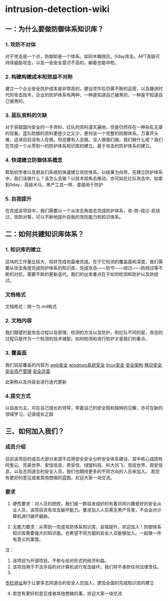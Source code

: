 # intrusion-detection-wiki
## 一：为什么要做防御体系知识库？
### 1. 攻防不对体
   对于攻击是一个点，防御却是一个体系。如同木桶效应，0day攻击。APT高级可持续威胁攻击，以及一些安全意识不高的，躺着也能中枪。
### 2. 构建构建成本和效益不对称
   建立一个企业安全防护成本是非常高的，建设完毕后仍需不断的运营，以及跟进时代的攻击技术，企业的防护体系有两种，一种是知道自己被黑的，一种是不知道自己被黑的。
### 3. 蓝队资料的欠缺
   对于获取国内安全的一手资料，红队的资料漫天遍地，但是仍然存在一种杂乱无章的现象。蓝队防御的资料更是少之又少，更何谈一个完整的防御体系。万事开头难，这块目前没有人在做。但总要有人去做。没人做我们做。我们做什么呢？我们在完成一个从零到一的防护体系知识库的建立，基于攻击的防护体系的建立。
### 4. 快速建立防御体系概念
帮助初学者以及朋友们系统的快速建立攻防体系。以结果为向导，在建立防护体系中，我们该做什么？该怎么去做？以技术视角去推动。亦可如在红队攻击中，如拿到0day，高级木马，黑产工具一样，直接用于防护
### 5. 自我提升
   在完成该项目中，我们需要以一个从攻击角度去完成防护体系，攻-防-绕过-反绕过，攻防对等，可以不断地提升自我的攻防能力和知识体系。
## 二：如何共建知识库体系？
### 1. 知识库的建立
   这块的工作量比较大，较好完成也最难完成。在于它检测的覆盖面和深度。我们需要从攻击角度完成防护体系的知识库，完成攻击——防守——绕过——防绕过等不断的对抗，需要不断的更新迭代。我们的出发重点在于如何检测和防护以及防绕过。
### 文档格式
   文档格式：统一为.md格式
### 2. 文档内容
   我们期望的是攻击过程以及原理，检测的方法以及防护。和红队不同的是，攻击的过程只是作为一个检测的技术铺垫。如何检测和进行防护才是我们的重点。
### 3. 覆盖面
我们目前覆盖的内容为
[web安全](https://github.com/redbullsecteam/intrusion-detection-wiki/tree/master/web-intrusion-detection-wiki)
[windows系统安全](https://github.com/redbullsecteam/intrusion-detection-wiki/tree/master/windows-ntrusion-detection-wiki)
[linux安全](https://github.com/redbullsecteam/intrusion-detection-wiki/tree/master/linux-intrusion-detection-wiki)
[安全架构](https://github.com/redbullsecteam/intrusion-detection-wiki/tree/master/security-Architecture-wiki)
[移动安全](https://github.com/redbullsecteam/intrusion-detection-wiki/tree/master/mobile-intrusion-detection-wiki)
[安全资产管理](https://github.com/redbullsecteam/intrusion-detection-wiki/tree/master/Security-Asset-Management)
[安全运营](https://github.com/redbullsecteam/intrusion-detection-wiki/tree/master/security-Operation-wiki)

此架构以及内容会进行迭代更新
### 4.提交方式
   以自由为主，可在自己擅长的领导，带着自己的安全观和独特的见解，亦可在新的领域学习，记录成长之路
   

## 三、如何加入我们？
### 成员介绍
目前该项目的成员大部分来源于应用安全安全分析安全体系建设，其中核心成团有阿里云、完美世界、安恒信息、奇安信、绿盟科技、科大讯飞、竞技世界、观安信息，以及志同道合的安全人员，我们也期待更多的不同方向的人员来加入。
若您有更好的意见或者其他想做的蓝图，欢迎大家一块交流。


### 要求
1. 硬性要求：对人员的把控，我们是一群自发组织的有着共同兴趣爱好的安全从业人员，该项目具有攻击破坏能力。要求加入人员需无黑产背景，不会会对计算机进行破坏威胁。

2. 无能力要求：从零到一完成攻防体系知识库，自我提升，欢迎加入！防御体系知识库需要强大的知识面。也希望不同方面的安全人员能够加入。一起做一件有意义的事情。
   
注：
1. 该项目为开源项目。不参与任何形式的经济利益。
2. 该项目用于不法手段的对计算机进行攻击破坏。我们将不承担任何法律责任。
3. 
[专栏地址](https://zhuanlan.freebuf.com/column/index/?name=%E4%BF%A1%E5%AE%89%E4%B9%8B%E8%B7%AF%E4%B9%8B%E5%B7%A6%E5%8F%B3%E4%BA%92%E6%90%8F%E6%9C%AF%E7%9A%84%E8%87%AA%E6%88%91%E4%BF%AE%E5%85%BB)用于让更多志同道合的安全人员加入，更加全面的完成知识库的建立

4. 若您有更好的意见或者其他想做的事，欢迎大家一块交流
